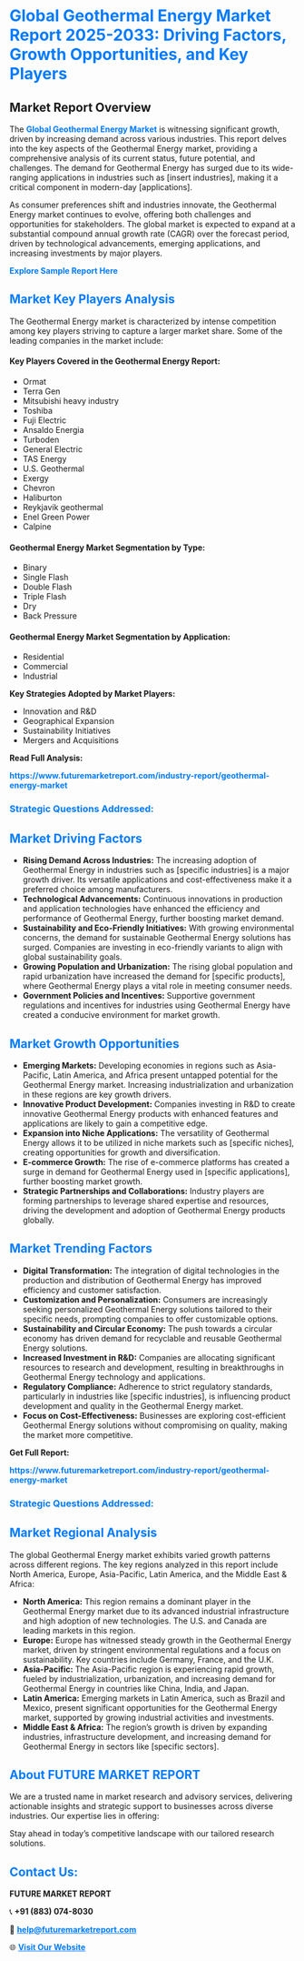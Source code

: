 <h1 style="color: #007BFF;">Global Geothermal Energy Market Report 2025-2033: Driving Factors, Growth Opportunities, and Key Players</h1>

<section id="overview">
<h2>Market Report Overview</h2>
<p>The <a href="https://www.futuremarketreport.com/industry-report/geothermal-energy-market" style="color: #007BFF; text-decoration: none;"><strong>Global Geothermal Energy Market</strong></a> is witnessing significant growth, driven by increasing demand across various industries. This report delves into the key aspects of the Geothermal Energy market, providing a comprehensive analysis of its current status, future potential, and challenges. The demand for Geothermal Energy has surged due to its wide-ranging applications in industries such as [insert industries], making it a critical component in modern-day [applications].</p>
<p>As consumer preferences shift and industries innovate, the Geothermal Energy market continues to evolve, offering both challenges and opportunities for stakeholders. The global market is expected to expand at a substantial compound annual growth rate (CAGR) over the forecast period, driven by technological advancements, emerging applications, and increasing investments by major players.</p>
</section>

<section id="overview">
<p><a href="https://www.futuremarketreport.com/request-sample/reportId=92058" style="color: #007BFF; text-decoration: none;"><strong>Explore Sample Report Here</strong></a></p>
</section>

<section id="key-players">
<h2 style="color: #007BFF;">Market Key Players Analysis</h2>
<p>The Geothermal Energy market is characterized by intense competition among key players striving to capture a larger market share. Some of the leading companies in the market include:</p>
<h4>Key Players Covered in the Geothermal Energy Report:</h4>
<ul><li>Ormat</li><li>Terra Gen</li><li>Mitsubishi heavy industry</li><li>Toshiba</li><li>Fuji Electric</li><li>Ansaldo Energia</li><li>Turboden</li><li>General Electric</li><li>TAS Energy</li><li>U.S. Geothermal</li><li>Exergy</li><li>Chevron</li><li>Haliburton</li><li>Reykjavik geothermal</li><li>Enel Green Power</li><li>Calpine</li></ul>
<h4>Geothermal Energy Market Segmentation by Type:</h4>
<ul><li>Binary</li><li>Single Flash</li><li>Double Flash</li><li>Triple Flash</li><li>Dry</li><li>Back Pressure</li></ul>

<h4>Geothermal Energy Market Segmentation by Application:</h4>
<ul><li>Residential</li><li>Commercial</li><li>Industrial</li></ul>
<p><strong>Key Strategies Adopted by Market Players:</strong></p>
<ul>
<li>Innovation and R&D</li>
<li>Geographical Expansion</li>
<li>Sustainability Initiatives</li>
<li>Mergers and Acquisitions</li>
</ul>
</section>

<section>
<p><strong>Read Full Analysis: </strong></p><a href="https://www.futuremarketreport.com/industry-report/geothermal-energy-market" style="color: #007BFF; text-decoration: none;"><strong>https://www.futuremarketreport.com/industry-report/geothermal-energy-market</strong></a>
<h3 style="color: #007BFF;">Strategic Questions Addressed:</h3>
</section>

<section id="driving-factors">
<h2 style="color: #007BFF;">Market Driving Factors</h2>
<ul>
<li><strong>Rising Demand Across Industries:</strong> The increasing adoption of Geothermal Energy in industries such as [specific industries] is a major growth driver. Its versatile applications and cost-effectiveness make it a preferred choice among manufacturers.</li>
<li><strong>Technological Advancements:</strong> Continuous innovations in production and application technologies have enhanced the efficiency and performance of Geothermal Energy, further boosting market demand.</li>
<li><strong>Sustainability and Eco-Friendly Initiatives:</strong> With growing environmental concerns, the demand for sustainable Geothermal Energy solutions has surged. Companies are investing in eco-friendly variants to align with global sustainability goals.</li>
<li><strong>Growing Population and Urbanization:</strong> The rising global population and rapid urbanization have increased the demand for [specific products], where Geothermal Energy plays a vital role in meeting consumer needs.</li>
<li><strong>Government Policies and Incentives:</strong> Supportive government regulations and incentives for industries using Geothermal Energy have created a conducive environment for market growth.</li>
</ul>
</section>

<section id="growth-opportunities">
<h2 style="color: #007BFF;">Market Growth Opportunities</h2>
<ul>
<li><strong>Emerging Markets:</strong> Developing economies in regions such as Asia-Pacific, Latin America, and Africa present untapped potential for the Geothermal Energy market. Increasing industrialization and urbanization in these regions are key growth drivers.</li>
<li><strong>Innovative Product Development:</strong> Companies investing in R&D to create innovative Geothermal Energy products with enhanced features and applications are likely to gain a competitive edge.</li>
<li><strong>Expansion into Niche Applications:</strong> The versatility of Geothermal Energy allows it to be utilized in niche markets such as [specific niches], creating opportunities for growth and diversification.</li>
<li><strong>E-commerce Growth:</strong> The rise of e-commerce platforms has created a surge in demand for Geothermal Energy used in [specific applications], further boosting market growth.</li>
<li><strong>Strategic Partnerships and Collaborations:</strong> Industry players are forming partnerships to leverage shared expertise and resources, driving the development and adoption of Geothermal Energy products globally.</li>
</ul>
</section>

<section id="trending-factors">
<h2 style="color: #007BFF;">Market Trending Factors</h2>
<ul>
<li><strong>Digital Transformation:</strong> The integration of digital technologies in the production and distribution of Geothermal Energy has improved efficiency and customer satisfaction.</li>
<li><strong>Customization and Personalization:</strong> Consumers are increasingly seeking personalized Geothermal Energy solutions tailored to their specific needs, prompting companies to offer customizable options.</li>
<li><strong>Sustainability and Circular Economy:</strong> The push towards a circular economy has driven demand for recyclable and reusable Geothermal Energy solutions.</li>
<li><strong>Increased Investment in R&D:</strong> Companies are allocating significant resources to research and development, resulting in breakthroughs in Geothermal Energy technology and applications.</li>
<li><strong>Regulatory Compliance:</strong> Adherence to strict regulatory standards, particularly in industries like [specific industries], is influencing product development and quality in the Geothermal Energy market.</li>
<li><strong>Focus on Cost-Effectiveness:</strong> Businesses are exploring cost-efficient Geothermal Energy solutions without compromising on quality, making the market more competitive.</li>
</ul>
</section>

<section>
<p><strong>Get Full Report: </strong></p><a href="https://www.futuremarketreport.com/industry-report/geothermal-energy-market" style="color: #007BFF; text-decoration: none;"><strong>https://www.futuremarketreport.com/industry-report/geothermal-energy-market</strong></a>
<h3 style="color: #007BFF;">Strategic Questions Addressed:</h3>
</section>


<section id="regional-analysis">
<h2 style="color: #007BFF;">Market Regional Analysis</h2>
<p>The global Geothermal Energy market exhibits varied growth patterns across different regions. The key regions analyzed in this report include North America, Europe, Asia-Pacific, Latin America, and the Middle East & Africa:</p>
<ul>
<li><strong>North America:</strong> This region remains a dominant player in the Geothermal Energy market due to its advanced industrial infrastructure and high adoption of new technologies. The U.S. and Canada are leading markets in this region.</li>
<li><strong>Europe:</strong> Europe has witnessed steady growth in the Geothermal Energy market, driven by stringent environmental regulations and a focus on sustainability. Key countries include Germany, France, and the U.K.</li>
<li><strong>Asia-Pacific:</strong> The Asia-Pacific region is experiencing rapid growth, fueled by industrialization, urbanization, and increasing demand for Geothermal Energy in countries like China, India, and Japan.</li>
<li><strong>Latin America:</strong> Emerging markets in Latin America, such as Brazil and Mexico, present significant opportunities for the Geothermal Energy market, supported by growing industrial activities and investments.</li>
<li><strong>Middle East & Africa:</strong> The region’s growth is driven by expanding industries, infrastructure development, and increasing demand for Geothermal Energy in sectors like [specific sectors].</li>
</ul>
</section>

<footer>
<h2 style="color: #007BFF;">About FUTURE MARKET REPORT</h2>
<p>We are a trusted name in market research and advisory services, delivering actionable insights and strategic support to businesses across diverse industries. Our expertise lies in offering:</p>

<p>Stay ahead in today’s competitive landscape with our tailored research solutions.</p>

<h2 style="color: #007BFF;">Contact Us:</h2>
<p><strong>FUTURE MARKET REPORT</strong></p>
<p>📞 <strong>+91 (883) 074-8030</strong></p>
<p>📧 <strong><a href="mailto:help@futuremarketreport.com" style="color: #007BFF;">help@futuremarketreport.com</a></strong></p>
<p>🌐 <strong><a href="https://www.futuremarketreport.com/" style="color: #007BFF;">Visit Our Website</a></strong></p>
</footer>